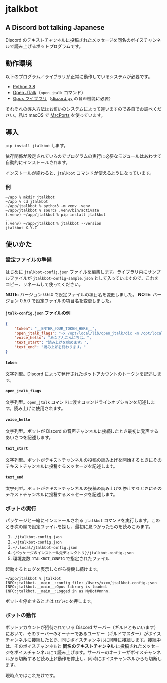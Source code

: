 # jtalkbot

## A Discord bot talking Japanese

Discord のテキストチャンネルに投稿されたメッセージを同名のボイスチャンネルで読み上げるボットプログラムです。


## 動作環境

以下のプログラム／ライブラリが正常に動作しているシステムが必要です。

- [Python 3.8](https://www.python.org "Welcome to Python.org")
- [Open JTalk](http://open-jtalk.sourceforge.net "Open JTalk")（`open_jtalk` コマンド）
- [Opus ライブラリ](https://opus-codec.org "Opus Codec")（[discord.py](https://pypi.org/project/discord.py/ "discord.py · PyPI") の音声機能に必要）

それぞれの導入方法はお使いのシステムによって違いますので各自でお調べください。私は macOS で [MacPorts](https://www.macports.org "The MacPorts Project -- Home") を使っています。

## 導入

`pip install jtalkbot` します。

依存関係が設定されているのでプログラムの実行に必要なモジュールはあわせて自動的にインストールされます。

インストールが終わると、`jtalkbot` コマンドが使えるようになっています。

### 例

    ~/app % mkdir jtalkbot
    ~/app % cd jtalkbot
    ~/app/jtalkbot % python3 -m venv .venv
    ~/app/jtalkbot % source .venv/bin/activate
    (.venv) ~/app/jtalkbot % pip install jtalkbot
    ...
    (.venv) ~/app/jtalkbot % jtalkbot --version
    jtalkbot X.Y.Z

## 使いかた

### 設定ファイルの準備

はじめに `jtalkbot-config.json` ファイルを編集します。ライブラリ内にサンプルファイルが `jtalkbot-config-sample.json` として入っていますので、これをコピー、リネームして使ってください。

__NOTE__: バージョン 0.6.0 で設定ファイルの項目名を変更しました。
__NOTE__: バージョン 0.5.0 で設定ファイルの項目名を変更しました。

#### `jtalk-config.json` ファイルの例

```JSON
{
    "token": "__ENTER_YOUR_TOKEN_HERE__",
    "open_jtalk_flags": "-x /opt/local/lib/open_jtalk/dic -m /opt/local/lib/open_jtalk/voice/mei/mei_normal.htsvoice",
    "voice_hello": "みなさんこんにちは。",
    "text_start": "読み上げを始めます。",
    "text_end": "読み上げを終わります。"
}
```

#### `token`

文字列型。Discord によって発行されたボットアカウントのトークンを記述します。

#### `open_jtalk_flags`

文字列型。`open_jtalk` コマンドに渡すコマンドラインオブションを記述します。読み上げに使用されます。

#### `voice_hello`

文字列型。ボットが Discord の音声チャンネルに接続したとき最初に発声するあいさつを記述します。

#### `text_start`

文字列型。ボットがテキストチャンネルの投稿の読み上げを開始するときにそのテキストチャンネルに投稿するメッセージを記述します。

#### `text_end`

文字列型。ボットがテキストチャンネルの投稿の読み上げを停止するときにそのテキストチャンネルに投稿するメッセージを記述します。

### ボットの実行

パッケージと一緒にインストールされる `jtalkbot` コマンドを実行します。このとき次の順で設定ファイルを探し、最初に見つかったものを読みこみます。

1. `./jtalkbot-config.json`
2. `~/jtalkbot-config.json`
2. `~/.local/jtalkbot-config.json`
3. `{パッケージのインストール先ディレクトリ}/jtalkbot-config.json`
4. 環境変数 `JTALKBOT_CONFIG` で指定されたファイル

起動するとログを表示しながら待機し続けます。

```
~/app/jtalkbot % jtalkbot
INFO:jtalkbot.__main__:config file: /Users/xxxx/jtalkbot-config.json
INFO:jtalkbot.__main__:Opus library is loaded.
INFO:jtalkbot.__main__:Logged in as MyBot#nnnn.
```

ボットを停止するときは `Ctrl+C` を押します。

### ボットの動作

ボットアカウントが招待されている Discord サーバー（ギルドともいいます）において、そのサーバーのオーナーであるユーザー（ギルドマスター）がボイスチャンネルに接続したとき、同じボイスチャンネルに同時に接続します。接続中は、そのボイスチャンネルと __同名のテキストチャンネル__ に投稿されたメッセージをボイスチャンネルにて読み上げます。サーバーのオーナーがボイスチャンネルから切断すると読み上げ動作を停止し、同時にボイスチャンネルからも切断します。

現時点ではこれだけです。
